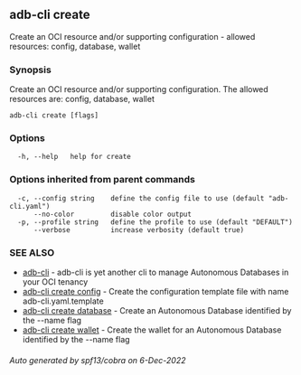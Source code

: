 ## adb-cli create

Create an OCI resource and/or supporting configuration - allowed resources: config, database, wallet

### Synopsis

Create an OCI resource and/or supporting configuration.
The allowed resources are: config, database, wallet

```
adb-cli create [flags]
```

### Options

```
  -h, --help   help for create
```

### Options inherited from parent commands

```
  -c, --config string    define the config file to use (default "adb-cli.yaml")
      --no-color         disable color output
  -p, --profile string   define the profile to use (default "DEFAULT")
      --verbose          increase verbosity (default true)
```

### SEE ALSO

* [adb-cli](adb-cli.md)	 - adb-cli is yet another cli to manage Autonomous Databases in your OCI tenancy
* [adb-cli create config](adb-cli_create_config.md)	 - Create the configuration template file with name adb-cli.yaml.template
* [adb-cli create database](adb-cli_create_database.md)	 - Create an Autonomous Database identified by the --name flag
* [adb-cli create wallet](adb-cli_create_wallet.md)	 - Create the wallet for an Autonomous Database identified by the --name flag

###### Auto generated by spf13/cobra on 6-Dec-2022
